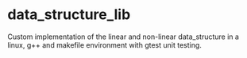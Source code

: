# data_structure_lib
Custom implementation of the linear and non-linear data_structure in a linux, g++ and makefile environment with gtest unit testing. 
